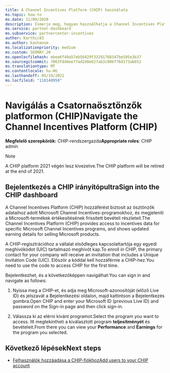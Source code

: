 ```yaml
---
title: A Channel Incentives Platform (CHIP) használata
ms.topic: how-to
ms.date: 11/09/2020
description: Ismerje meg, hogyan használhatja a Channel Incentives Platformot (CHIP) az ösztönzők munkához. Vegye figyelembe, hogy ezt a platformot 2021 végén kivezetik.
ms.service: partner-dashboard
ms.subservice: partnercenter-incentives
author: Karthic83
ms.author: kashanum
ms.localizationpriority: medium
ms.custom: SEOMAY.20
ms.openlocfilehash: ebee6f49a57eb56429f33291768347be505e3b37
ms.sourcegitcommit: 7063fdddee77ad2d8e627ab3c806f76d173ab652
ms.translationtype: MT
ms.contentlocale: hu-HU
ms.lasthandoff: 05/19/2021
ms.locfileid: "110148958"
---
```

# <a name="navigate-the-channel-incentives-platform-chip"></a><span data-ttu-id="f15bd-104">Navigálás a Csatornaösztönzők platformon (CHIP)</span><span class="sxs-lookup"><span data-stu-id="f15bd-104">Navigate the Channel Incentives Platform (CHIP)</span></span>

<span data-ttu-id="f15bd-105">**Megfelelő szerepkörök:** CHIP-rendszergazda</span><span class="sxs-lookup"><span data-stu-id="f15bd-105">**Appropriate roles**: CHIP admin</span></span>

>[!NOTE]
><span data-ttu-id="f15bd-106">A CHIP platform 2021 végén lesz kivezetve.</span><span class="sxs-lookup"><span data-stu-id="f15bd-106">The CHIP platform will be retired at the end of 2021.</span></span>

## <a name="sign-into-the-chip-dashboard"></a><span data-ttu-id="f15bd-107">Bejelentkezés a CHIP irányítópultra</span><span class="sxs-lookup"><span data-stu-id="f15bd-107">Sign into the CHIP dashboard</span></span>

<span data-ttu-id="f15bd-108">A Channel Incentives Platform (CHIP) hozzáférést biztosít az ösztönzők adataihoz adott Microsoft Channel Incentives-programokhoz, és megjeleníti a Microsoft-termékek értékesítésének frissített bevételi részleteit.</span><span class="sxs-lookup"><span data-stu-id="f15bd-108">The Channel Incentives Platform (CHIP) provides access to incentives data for specific Microsoft Channel Incentives programs, and shows updated earning details for selling Microsoft products.</span></span>

<span data-ttu-id="f15bd-109">A CHIP-regisztrációhoz a vállalat elsődleges kapcsolattartója egy egyedi meghívókódot (UIC) tartalmazó meghívót kap.</span><span class="sxs-lookup"><span data-stu-id="f15bd-109">To enroll in CHIP, the primary contact for your company will receive an invitation that includes a Unique Invitation Code (UIC).</span></span> <span data-ttu-id="f15bd-110">Először a kóddal kell hozzáférnie a CHIP-hez.</span><span class="sxs-lookup"><span data-stu-id="f15bd-110">You need to use the code to access CHIP for the first time.</span></span>


<span data-ttu-id="f15bd-111">Bejelentkezhet, és a következőképpen navigálhat:</span><span class="sxs-lookup"><span data-stu-id="f15bd-111">You can sign in and navigate as follows:</span></span>

1. <span data-ttu-id="f15bd-112">Nyissa meg a CHIP-et, és adja meg Microsoft-azonosítóját (előző Live ID) és jelszavát a Bejelentkezési oldalon, majd kattintson a Bejelentkezés gombra.</span><span class="sxs-lookup"><span data-stu-id="f15bd-112">Open CHIP and enter your Microsoft ID (previous Live ID) and password on the Sign-in page and then click sign-in.</span></span>
 
1. <span data-ttu-id="f15bd-113">Válassza ki az elérni kívánt programot.</span><span class="sxs-lookup"><span data-stu-id="f15bd-113">Select the program you want to access.</span></span>
<span data-ttu-id="f15bd-114">Itt megtekintheti a kiválasztott  program **teljesítményét** és bevételeit.</span><span class="sxs-lookup"><span data-stu-id="f15bd-114">From there you can view your **Performance** and **Earnings** for the program you selected.</span></span> 

## <a name="next-steps"></a><span data-ttu-id="f15bd-115">Következő lépések</span><span class="sxs-lookup"><span data-stu-id="f15bd-115">Next steps</span></span>

- [<span data-ttu-id="f15bd-116">Felhasználók hozzáadása a CHIP-fiókhoz</span><span class="sxs-lookup"><span data-stu-id="f15bd-116">Add users to your CHIP account</span></span>](chip-users.md)